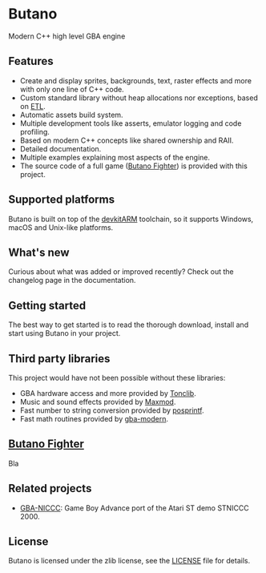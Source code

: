 # Butano

Modern C++ high level GBA engine


## Features

* Create and display sprites, backgrounds, text, raster effects and more with only one line of C++ code.
* Custom standard library without heap allocations nor exceptions, based on [ETL](https://www.etlcpp.com/).
* Automatic assets build system.
* Multiple development tools like asserts, emulator logging and code profiling.
* Based on modern C++ concepts like shared ownership and RAII.
* Detailed documentation.
* Multiple examples explaining most aspects of the engine.
* The source code of a full game ([Butano Fighter](butano-fighter-heading)) is provided with this project.


## Supported platforms

Butano is built on top of the [devkitARM](https://devkitpro.org/) toolchain, so it supports Windows, 
macOS and Unix-like platforms.


## What's new

Curious about what was added or improved recently? Check out the changelog page in the documentation.


## Getting started

The best way to get started is to read the thorough download, install and start using Butano in your project.


## Third party libraries

This project would have not been possible without these libraries:

* GBA hardware access and more provided by [Tonclib](https://www.coranac.com/projects/#tonc).
* Music and sound effects provided by [Maxmod](https://maxmod.devkitpro.org).
* Fast number to string conversion provided by [posprintf](http://danposluns.com/danposluns/gbadev/posprintf/index.html).
* Fast math routines provided by [gba-modern](https://github.com/JoaoBaptMG/gba-modern).


## [Butano Fighter](#butano-fighter-heading)

Bla


## Related projects

* [GBA-NICCC](https://github.com/GValiente/gba-niccc): Game Boy Advance port of the Atari ST demo STNICCC 2000.


## License

Butano is licensed under the zlib license, see the [LICENSE](LICENSE) file for details.
